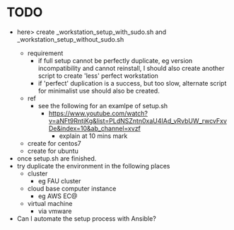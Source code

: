 # TODO
* here> create <any linux distro>_workstation_setup_with_sudo.sh and <any linux distro>_workstation_setup_without_sudo.sh 
    * requirement
        * if full setup cannot be perfectly duplicate, eg version incompatibility and cannot reinstall, I should also create another script to create 'less' perfect workstation
        * if 'perfect' duplication is a success, but too slow, alternate script for minimalist use should also be created.
    * ref
        * see the following for an examlpe of setup.sh
            * https://www.youtube.com/watch?v=aNFt9RntjKg&list=PLdNSZntn0xaU4IAd_vRvbUW_rwcvFxvDe&index=10&ab_channel=xvzf 
                * explain at 10 mins mark
    * create for centos7
    * create for ubuntu
* once setup.sh are finished.
* try duplicate the environment in the following places
    * cluster
        * eg FAU cluster
    * cloud base computer instance
        * eg AWS EC@
    * virtual machine
        * via vmware
* Can I automate the setup process with Ansible?
